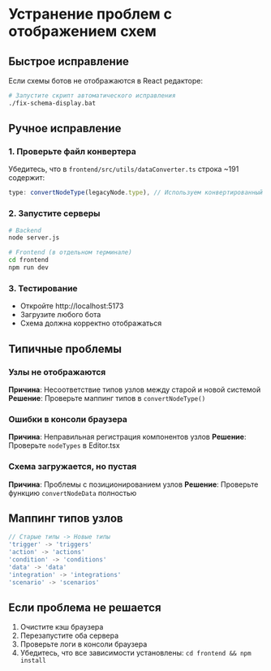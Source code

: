 # Устранение проблем с отображением схем

## Быстрое исправление

Если схемы ботов не отображаются в React редакторе:

```bash
# Запустите скрипт автоматического исправления
./fix-schema-display.bat
```

## Ручное исправление

### 1. Проверьте файл конвертера
Убедитесь, что в `frontend/src/utils/dataConverter.ts` строка ~191 содержит:
```typescript
type: convertNodeType(legacyNode.type), // Используем конвертированный тип
```

### 2. Запустите серверы
```bash
# Backend
node server.js

# Frontend (в отдельном терминале)
cd frontend
npm run dev
```

### 3. Тестирование
- Откройте http://localhost:5173
- Загрузите любого бота
- Схема должна корректно отображаться

## Типичные проблемы

### Узлы не отображаются
**Причина**: Несоответствие типов узлов между старой и новой системой
**Решение**: Проверьте маппинг типов в `convertNodeType()`

### Ошибки в консоли браузера
**Причина**: Неправильная регистрация компонентов узлов
**Решение**: Проверьте `nodeTypes` в Editor.tsx

### Схема загружается, но пустая
**Причина**: Проблемы с позиционированием узлов
**Решение**: Проверьте функцию `convertNodeData` полностью

## Маппинг типов узлов

```typescript
// Старые типы -> Новые типы
'trigger' -> 'triggers'
'action' -> 'actions' 
'condition' -> 'conditions'
'data' -> 'data'
'integration' -> 'integrations'
'scenario' -> 'scenarios'
```

## Если проблема не решается

1. Очистите кэш браузера
2. Перезапустите оба сервера
3. Проверьте логи в консоли браузера
4. Убедитесь, что все зависимости установлены: `cd frontend && npm install`